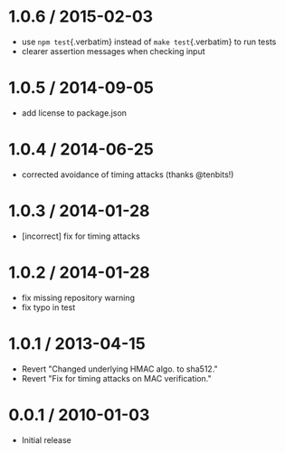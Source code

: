 # 1.0.6 / 2015-02-03

- use `npm test`{.verbatim} instead of `make test`{.verbatim} to run
  tests
- clearer assertion messages when checking input

# 1.0.5 / 2014-09-05

- add license to package.json

# 1.0.4 / 2014-06-25

- corrected avoidance of timing attacks (thanks @tenbits!)

# 1.0.3 / 2014-01-28

- \[incorrect\] fix for timing attacks

# 1.0.2 / 2014-01-28

- fix missing repository warning
- fix typo in test

# 1.0.1 / 2013-04-15

- Revert \"Changed underlying HMAC algo. to sha512.\"
- Revert \"Fix for timing attacks on MAC verification.\"

# 0.0.1 / 2010-01-03

- Initial release
